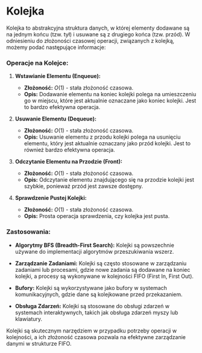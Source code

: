 # Kolejka

Kolejka to abstrakcyjna struktura danych, w której elementy dodawane są na jednym końcu (tzw. tył) i usuwane są z drugiego końca (tzw. przód). W odniesieniu do złożoności czasowej operacji, związanych z kolejką, możemy podać następujące informacje:

### Operacje na Kolejce:

1. **Wstawianie Elementu (Enqueue):**
   - **Złożoność:** $O(1)$ - stała złożoność czasowa.
   - **Opis:** Dodawanie elementu na koniec kolejki polega na umieszczeniu go w miejscu, które jest aktualnie oznaczane jako koniec kolejki. Jest to bardzo efektywna operacja.

2. **Usuwanie Elementu (Dequeue):**
   - **Złożoność:** $O(1)$ - stała złożoność czasowa.
   - **Opis:** Usuwanie elementu z przodu kolejki polega na usunięciu elementu, który jest aktualnie oznaczany jako przód kolejki. Jest to również bardzo efektywna operacja.

3. **Odczytanie Elementu na Przodzie (Front):**
   - **Złożoność:** $O(1)$ - stała złożoność czasowa.
   - **Opis:** Odczytanie elementu znajdującego się na przodzie kolejki jest szybkie, ponieważ przód jest zawsze dostępny.

4. **Sprawdzenie Pustej Kolejki:**
   - **Złożoność:** $O(1)$ - stała złożoność czasowa.
   - **Opis:** Prosta operacja sprawdzenia, czy kolejka jest pusta.

### Zastosowania:

- **Algorytmy BFS (Breadth-First Search):**
  Kolejki są powszechnie używane do implementacji algorytmów przeszukiwania wszerz.

- **Zarządzanie Zadaniami:**
  Kolejki są często stosowane w zarządzaniu zadaniami lub procesami, gdzie nowe zadania są dodawane na koniec kolejki, a procesy są wykonywane w kolejności FIFO (First In, First Out).

- **Bufory:**
  Kolejki są wykorzystywane jako bufory w systemach komunikacyjnych, gdzie dane są kolejkowane przed przekazaniem.

- **Obsługa Zdarzeń:**
  Kolejki są stosowane do obsługi zdarzeń w systemach interaktywnych, takich jak obsługa zdarzeń myszy lub klawiatury.

Kolejki są skutecznym narzędziem w przypadku potrzeby operacji w kolejności, a ich złożoność czasowa pozwala na efektywne zarządzanie danymi w strukturze FIFO.